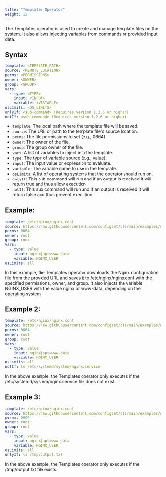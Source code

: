 ```yaml
---
title: "Templates Operator"
weight: 12
---
```

The Templates operator is used to create and manage template files on the system. It also allows injecting variables from commands or provided input data.

## Syntax

```yaml
template: <TEMPLATE_PATH>
source: <REMOTE_LOCATION>
perms: <PERMISSIONS>
owner: <OWNER>
group: <GROUP>
vars:
  - type: <TYPE>
    input: <INPUT>
    variable: <VARIABLE>
osLimits: <OS_LIMITS>
onlyIf: <sub-command> (Requires version 1.2.6 or higher)
notIf: <sub-command> (Requires version 1.2.6 or higher)
```

* `template`: The local path where the template file will be saved.
* `source`: The URL or path to the template file's source location.
* `perms`: The file permissions to set (e.g., 0664).
* `owner`: The owner of the file.
* `group`: The group owner of the file.
* `vars`: A list of variables to inject into the template.
* `type`: The type of variable source (e.g., value).
* `input`: The input value or expression to evaluate.
* `variable`: The variable name to use in the template.
* `osLimits`: A list of operating systems that the operator should run on.
* `onlyIf`: This sub command will run and if an output is received it will return true and thus allow execution
* `notIf`: This sub command will run and if an output is received it will return false and thus prevent execution

## Example:

```yaml
template: /etc/nginx/nginx.conf
source: https://raw.githubusercontent.com/configset/cfs/main/examples/nginx/templates/etc/nginx/nginx.conf
perms: 0664
owner: root
group: root
vars:
  - type: value
    input: nginx|apt=www-data
    variable: NGINX_USER
osLimits: all
```

In this example, the Templates operator downloads the Nginx configuration file from the provided URL and saves it to /etc/nginx/nginx.conf with the specified permissions, owner, and group. It also injects the variable NGINX_USER with the value nginx or www-data, depending on the operating system.

## Example 2:

```yaml
template: /etc/nginx/nginx.conf
source: https://raw.githubusercontent.com/configset/cfs/main/examples/nginx/templates/etc/nginx/nginx.conf
perms: 0664
owner: root
group: root
vars:
  - type: value
    input: nginx|apt=www-data
    variable: NGINX_USER
osLimits: all
notIf: ls /etc/systemd/system/nginx.service
```

In the above example, the Templates operator only executes if the /etc/systemd/system/nginx.service file does not exist.

## Example 3:

```yaml
template: /etc/nginx/nginx.conf
source: https://raw.githubusercontent.com/configset/cfs/main/examples/nginx/templates/etc/nginx/nginx.conf
perms: 0664
owner: root
group: root
vars:
  - type: value
    input: nginx|apt=www-data
    variable: NGINX_USER
osLimits: all
onlyIf: ls /tmp/output.txt
```

In the above example, the Templates operator only executes if the /tmp/output.txt file exists.